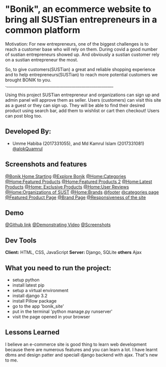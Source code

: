 
# "Bonik", an ecommerce website to bring all SUSTian entrepreneurs in a common platform

Motivation: For new entrepreneurs, one of the biggest challenges is to reach a customer base who will rely on them.
During covid a good number of sustian entrepreneurs showed up. And obviously a sustian customer rely on a sustian
entrepreneur the most. 

So, to give customers(SUSTian) a great and reliable shopping experience and to help entrepreneurs(SUSTian) to reach more potential customers we brought BONIK to you.  
.______________________________________________________

Using this project SUSTian entrepreneur and organizations can sign up and admin panel will approve them as seller.
Users (customers) can visit this site as a guest or they can sign up. They will be able to find their desired product using search bar, add them to wishlist or cart then checkout!
Users can post blog too.

## Developed By:

- Umme Habiba (2017331055),  and Md Kamrul Islam (2017331081) [@alokQuamrul](https://github.com/alokQuamrul)


## Screenshots and features

[@Bonik Home Starting](https://github.com/alokQuamrul/Bonik/blob/master/Bonik_ScreenShots/Screenshot%20from%202021-12-14%2011-50-59.png)
[@Explore Bonik](https://github.com/alokQuamrul/Bonik/blob/master/Bonik_ScreenShots/Screenshot%20from%202021-12-14%2011-51-17.png)
[@Home:Categories](https://github.com/alokQuamrul/Bonik/blob/master/Bonik_ScreenShots/Screenshot%20from%202021-12-14%2011-51-37.png)
[@Home:Featured Products](https://github.com/alokQuamrul/Bonik/blob/master/Bonik_ScreenShots/Screenshot%20from%202021-12-14%2011-51-37.png)
[@Home:Featured Products 2](https://github.com/alokQuamrul/Bonik/blob/master/Bonik_ScreenShots/Screenshot%20from%202021-12-14%2011-52-42.png)
[@Home:Latest Products](https://github.com/alokQuamrul/Bonik/blob/master/Bonik_ScreenShots/Screenshot%20from%202021-12-14%2011-52-54.png)
[@Home: Exclusive Products](https://github.com/alokQuamrul/Bonik/blob/master/Bonik_ScreenShots/Screenshot%20from%202021-12-14%2011-53-09.png)
[@Home:User Reviews](https://github.com/alokQuamrul/Bonik/blob/master/Bonik_ScreenShots/Screenshot%20from%202021-12-14%2011-53-21.png)
[@Home:Organizations of SUST](https://github.com/alokQuamrul/Bonik/blob/master/Bonik_ScreenShots/Screenshot%20from%202021-12-14%2011-53-35.png)
[@Home:Brands](https://github.com/alokQuamrul/Bonik/blob/master/Bonik_ScreenShots/Screenshot%20from%202021-12-14%2011-53-54.png)
[@footer](https://github.com/alokQuamrul/Bonik/blob/master/Bonik_ScreenShots/Screenshot%20from%202021-12-14%2011-54-06.png)
[@categories page](https://github.com/alokQuamrul/Bonik/blob/master/Bonik_ScreenShots/Screenshot%20from%202021-12-14%2011-54-29.png)
[@Featured Product Page](https://github.com/alokQuamrul/Bonik/blob/master/Bonik_ScreenShots/Screenshot%20from%202021-12-14%2011-55-09.png)
[@Brand Page](https://github.com/alokQuamrul/Bonik/blob/master/Bonik_ScreenShots/Screenshot%20from%202021-12-14%2011-55-25.png)
[@Responsiveness of the site](https://github.com/alokQuamrul/Bonik/blob/master/Bonik_ScreenShots/Screenshot%20from%202021-12-14%2011-58-28.png)



## Demo
[@Github link](https://github.com/alokQuamrul/Bonik)
[@Demonstrating Video](https://drive.google.com/file/d/1RMXlTrT_3WT7omjEM4xLkCTUSlouOy3S/view?usp=sharing)
[@Screenshots](https://github.com/alokQuamrul/Bonik/tree/master/Bonik_ScreenShots)


## Dev Tools

**Client:** HTML, CSS, JavaScript
**Server:** Django, SQLite
**others** Ajax

## What you need to run the project:

* setup python
* install latest pip
* setup a virtual environment
* install django 3.2
* install Pillow package
* go to the app 'bonik_site'
* put in the terminal 'python manage.py runserver'
* visit the page opened in your browser




## Lessons Learned

I believe an e-commerce site is good thing to learn web development because there are numerous features and you can learn a lot. I have learnt dbms and design patter and speciall django backend with ajax. That's new to me. 







